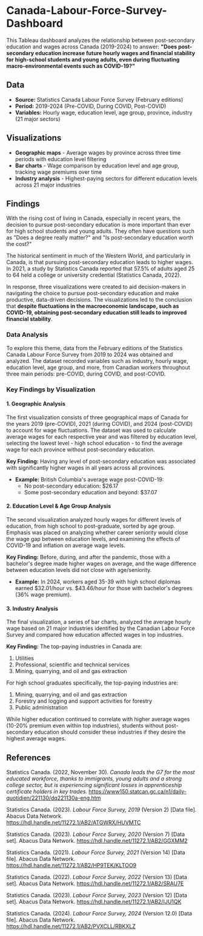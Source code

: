 # Canada-Labour-Force-Survey-Dashboard

This Tableau dashboard analyzes the relationship between post-secondary education and wages across Canada (2019-2024) to answer: **"Does post-secondary education increase future hourly wages and financial stability for high-school students and young adults, even during fluctuating macro-environmental events such as COVID-19?"**

## Data

- **Source:** Statistics Canada Labour Force Survey (February editions)
- **Period:** 2019-2024 (Pre-COVID, During COVID, Post-COVID)
- **Variables:** Hourly wage, education level, age group, province, industry (21 major sectors)

## Visualizations

- **Geographic maps** - Average wages by province across three time periods with education level filtering
- **Bar charts** - Wage comparison by education level and age group, tracking wage premiums over time
- **Industry analysis** - Highest-paying sectors for different education levels across 21 major industries

## Findings

With the rising cost of living in Canada, especially in recent years, the decision to pursue post-secondary education is more important than ever for high school students and young adults. They often have questions such as "Does a degree really matter?" and "Is post-secondary education worth the cost?"

The historical sentiment in much of the Western World, and particularly in Canada, is that pursuing post-secondary education leads to higher wages. In 2021, a study by Statistics Canada reported that 57.5% of adults aged 25 to 64 held a college or university credential (Statistics Canada, 2022).

In response, three visualizations were created to aid decision-makers in navigating the choice to pursue post-secondary education and make productive, data-driven decisions. The visualizations led to the conclusion that **despite fluctuations in the macroeconomic landscape, such as COVID-19, obtaining post-secondary education still leads to improved financial stability**.

### Data Analysis

To explore this theme, data from the February editions of the Statistics Canada Labour Force Survey from 2019 to 2024 was obtained and analyzed. The dataset recorded variables such as industry, hourly wage, education level, age group, and more, from Canadian workers throughout three main periods: pre-COVID, during COVID, and post-COVID.

### Key Findings by Visualization

#### 1. Geographic Analysis
The first visualization consists of three geographical maps of Canada for the years 2019 (pre-COVID), 2021 (during COVID), and 2024 (post-COVID) to account for wage fluctuations. The dataset was used to calculate average wages for each respective year and was filtered by education level, selecting the lowest level - high school education - to find the average wage for each province without post-secondary education.

**Key Finding:** Having any level of post-secondary education was associated with significantly higher wages in all years across all provinces.

- **Example:** British Columbia's average wage post-COVID-19:
  - No post-secondary education: $26.17
  - Some post-secondary education and beyond: $37.07

#### 2. Education Level & Age Group Analysis
The second visualization analyzed hourly wages for different levels of education, from high school to post-graduate, sorted by age group. Emphasis was placed on analyzing whether career seniority would close the wage gap between education levels, and examining the effects of COVID-19 and inflation on average wage levels.

**Key Finding:** Before, during, and after the pandemic, those with a bachelor's degree made higher wages on average, and the wage difference between education levels did not close with age/seniority.

- **Example:** In 2024, workers aged 35-39 with high school diplomas earned $32.01/hour vs. $43.46/hour for those with bachelor's degrees (36% wage premium).

#### 3. Industry Analysis
The final visualization, a series of bar charts, analyzed the average hourly wage based on 21 major industries identified by the Canadian Labour Force Survey and compared how education affected wages in top industries.

**Key Finding:** The top-paying industries in Canada are:
1. Utilities
2. Professional, scientific and technical services  
3. Mining, quarrying, and oil and gas extraction

For high school graduates specifically, the top-paying industries are:
1. Mining, quarrying, and oil and gas extraction
2. Forestry and logging and support activities for forestry
3. Public administration

While higher education continued to correlate with higher average wages (10-20% premium even within top industries), students without post-secondary education should consider these industries if they desire the highest average wages.

## References

Statistics Canada. (2022, November 30). *Canada leads the G7 for the most educated workforce, thanks to immigrants, young adults and a strong college sector, but is experiencing significant losses in apprenticeship certificate holders in key trades.* https://www150.statcan.gc.ca/n1/daily-quotidien/221130/dq221130a-eng.htm

Statistics Canada. (2023). *Labour Force Survey, 2019* (Version 2) [Data file]. Abacus Data Network. https://hdl.handle.net/11272.1/AB2/ATGWRX/HUVMTC

Statistics Canada. (2023). *Labour Force Survey, 2020* (Version 7) [Data set]. Abacus Data Network. https://hdl.handle.net/11272.1/AB2/GGXMM2

Statistics Canada. (2021). *Labour Force Survey, 2021* (Version 14) [Data file]. Abacus Data Network. https://hdl.handle.net/11272.1/AB2/HP9TEK/KLTOO9

Statistics Canada. (2022). *Labour Force Survey, 2022* (Version 13) [Data set]. Abacus Data Network. https://hdl.handle.net/11272.1/AB2/SRAU7E

Statistics Canada. (2023). *Labour Force Survey, 2023* (Version 12) [Data set]. Abacus Data Network. https://hdl.handle.net/11272.1/AB2/IJU1QK

Statistics Canada. (2024). *Labour Force Survey, 2024* (Version 12.0) [Data file]. Abacus Data Network. https://hdl.handle.net/11272.1/AB2/PVXCLL/RBKXLZ
